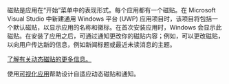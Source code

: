 ﻿磁贴是应用在“开始”菜单中的表现形式。每个应用都有一个磁贴。在 Microsoft Visual Studio 中新建通用 Windows 平台 (UWP) 应用项目时，该项目将包括一个默认磁贴，以显示应用的名称和徽标。在首次安装应用时，Windows 会显示此磁贴。在安装了应用之后，可通过通知更改你的磁贴内容；例如，可以更改磁贴，以向用户传达新的信息，例如新闻标题或最近未读消息的主题。

[了解有关动态磁贴的更多信息。](https://docs.microsoft.com/windows/uwp/controls-and-patterns/tiles-and-notifications-creating-tiles)

使用[可视化应用](https://docs.microsoft.com/windows/uwp/controls-and-patterns/tiles-and-notifications-notifications-visualizer)帮助设计自适应动态磁贴和通知。
